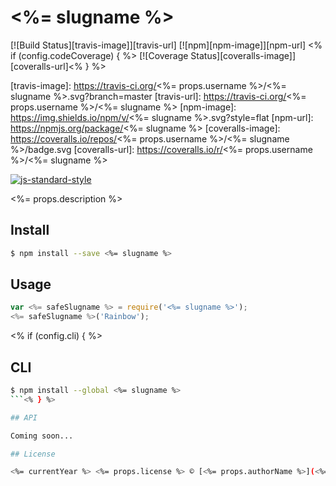 # <%= slugname %> 

[![Build Status][travis-image]][travis-url] [![npm][npm-image]][npm-url] <% if (config.codeCoverage) { %> [![Coverage Status][coveralls-image]][coveralls-url]<% } %>

[travis-image]: https://travis-ci.org/<%= props.username %>/<%= slugname %>.svg?branch=master
[travis-url]: https://travis-ci.org/<%= props.username %>/<%= slugname %>
[npm-image]: https://img.shields.io/npm/v/<%= slugname %>.svg?style=flat
[npm-url]: https://npmjs.org/package/<%= slugname %>
[coveralls-image]: https://coveralls.io/repos/<%= props.username %>/<%= slugname %>/badge.svg
[coveralls-url]: https://coveralls.io/r/<%= props.username %>/<%= slugname %>

[![js-standard-style](https://cdn.rawgit.com/feross/standard/master/badge.svg)](https://github.com/feross/standard)

<%= props.description %>

## Install

```sh
$ npm install --save <%= slugname %>
```

## Usage

```js
var <%= safeSlugname %> = require('<%= slugname %>');
<%= safeSlugname %>('Rainbow');
```
<% if (config.cli) { %>
## CLI
```sh
$ npm install --global <%= slugname %>
```<% } %>

## API

Coming soon...

## License

<%= currentYear %> <%= props.license %> © [<%= props.authorName %>](<%= props.authorUrl %>)
